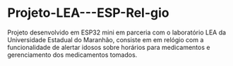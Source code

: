# Projeto-LEA---ESP-Rel-gio
Projeto desenvolvido em ESP32 mini em parceria com o laboratório LEA da Universidade Estadual do Maranhão, consiste em em relógio com a funcionalidade de alertar idosos sobre horários para medicamentos e gerenciamento dos medicamentos tomados.
